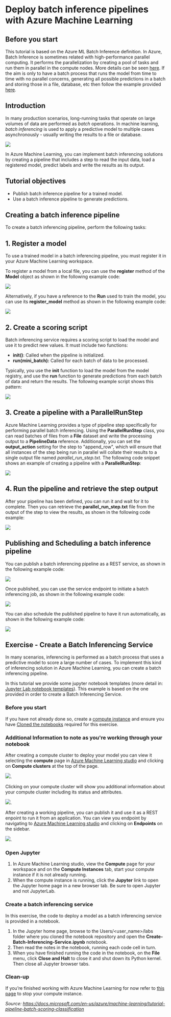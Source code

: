 # Deploy batch inference pipelines with Azure Machine Learning 

## Before you start

This tutorial is based on the Azure ML Batch Inference definition. In Azure, Batch Inference is sometimes related with high-performance parallel computing. It performs the parallelization by creating a pool of tasks and run them in parallel in the compute nodes. More details can be seen [here](https://docs.microsoft.com/en-us/azure/machine-learning/tutorial-pipeline-batch-scoring-classification).
If the aim is only to have a batch process that runs the model from time to time with no parallel concerns, generating all possible predictions in a batch and storing those in a file, database, etc then follow the example provided [here](https://vladiliescu.net/deploying-models-with-azure-ml-pipelines/).

## Introduction

In many production scenarios, long-running tasks that operate on large volumes of data are performed as *batch* operations. In machine learning, *batch inferencing* is used to apply a predictive model to multiple cases asynchronously - usually writing the results to a file or database.

![](../Images/0.PNG)

In Azure Machine Learning, you can implement batch inferencing solutions by creating a pipeline that includes a step to read the input data, load a registered model, predict labels and write the results as its output.

## Tutorial objectives

* Publish batch inference pipeline for a trained model.
* Use a batch inference pipeline to generate predictions.

## Creating a batch inference pipeline
To create a batch inferencing pipeline, perform the following tasks:

## <a name = 'Register'> 1. Register a model
To use a trained model in a batch inferencing pipeline, you must register it in your Azure Machine Learning workspace.

To register a model from a local file, you can use the **register** method of the **Model** object as shown in the following example code:

![](../Images/33.PNG)

Alternatively, if you have a reference to the **Run** used to train the model, you can use its **register_model** method as shown in the following example code:

![](../Images/34.PNG)

## <a name = 'Batch-Pipeline-scoring'> 2. Create a scoring script
Batch inferencing service requires a scoring script to load the model and use it to predict new values. It must include two functions:

* **init()**: Called when the pipeline is initialized.
* **run(mini_batch):** Called for each batch of data to be processed.

Typically, you use the **init** function to load the model from the model registry, and use the **run** function to generate predictions from each batch of data and return the results. The following example script shows this pattern:

![](../Images/35.PNG)

## <a name = 'Batch-Pipeline-parallelstep'> 3. Create a pipeline with a ParallelRunStep

Azure Machine Learning provides a type of pipeline step specifically for performing parallel batch inferencing. Using the **ParallelRunStep** class, you can read batches of files from a **File** dataset and write the processing output to a **PipelineData** reference. Additionally, you can set the **output_action** setting for the step to "append_row", which will ensure that all instances of the step being run in parallel will collate their results to a single output file named *parallel_run_step.txt.* The following code snippet shows an example of creating a pipeline with a **ParallelRunStep**:

![](../Images/36.PNG)

## <a name = 'Batch-Pipeline-publish'> 4. Run the pipeline and retrieve the step output

After your pipeline has been defined, you can run it and wait for it to complete. Then you can retrieve the **parallel_run_step.txt** file from the output of the step to view the results, as shown in the following code example:

![](../Images/37.PNG)

## <a name = 'Batch-Pipeline-publish'></a>Publishing and Scheduling a batch inference pipeline

You can publish a batch inferencing pipeline as a REST service, as shown in the following example code:

![](../Images/38.PNG)

Once published, you can use the service endpoint to initiate a batch inferencing job, as shown in the following example code:

![](../Images/39.PNG)

You can also schedule the published pipeline to have it run automatically, as shown in the following example code:

![](../Images/40.PNG)

## Exercise - Create a Batch Inferencing Service

In many scenarios, inferencing is performed as a batch process that uses a predictive model to score a large number of cases. To implement this kind of inferencing solution in Azure Machine Learning, you can create a batch inferencing pipeline.

In this tutorial we provide some jupyter notebook templates (more detail in: [Jupyter Lab notebook templates](https://github.com/felicity-borg/Getting-Started-On-Azure-ML/tree/main/labs)). This example is based on the one provided in order to create a Batch Inferencing Service.

### Before you start

If you have not already done so, create a [compute instance](../Documents/Create-Compute-Instance.md) and ensure you have [Cloned the notebooks](../Documents/Clone-and-Run-a-Notebook.md) required for this exercise.

### Additional Information to note as you're working through your notebook

After creating a compute cluster to deploy your model you can view it selecting the **compute** page in [Azure Machine Learning studio](https://ml.azure.com/) and clicking on **Compute clusters** at the top of the page. 

![](../Images/75.PNG). 

Clicking on your compute cluster will show you additional information about your compute cluster including its status and attributes. 

![](../Images/76.PNG).

After creating a working pipeline, you can publish it and use it as a REST enpoint to run it from an application. You can view you endpoint by navigating to [Azure Machine Learning studio](https://ml.azure.com/) and clicking on **Endpoints** on the sidebar. 

![](../Images/77.PNG).

### Open Jupyter

1. In Azure Machine Learning studio, view the **Compute** page for your workspace and on the **Compute Instances** tab, start your compute instance if it is not already running.
2. When the compute instance is running, click the **Jupyter** link to open the Jupyter home page in a new browser tab. Be sure to open Jupyter and not JupyterLab.

### Create a batch inferencing service
In this exercise, the code to deploy a model as a batch inferencing service is provided in a notebook.

1. In the Jupyter home page, browse to the Users/<user_name>/labs folder where you cloned the notebook repository and open the **Create-Batch-Inferencing-Service.ipynb** notebook.
2. Then read the notes in the notebook, running each code cell in turn.
3. When you have finished running the code in the notebook, on the **File** menu, click **Close and Halt** to close it and shut down its Python kernel. Then close all Jupyter browser tabs.

### Clean-up
If you’re finished working with Azure Machine Learning for now refer to [this page](../Documents/Stop-Compute-Instance.md) to stop your compute instance.  

_Source: https://docs.microsoft.com/en-us/azure/machine-learning/tutorial-pipeline-batch-scoring-classification_
